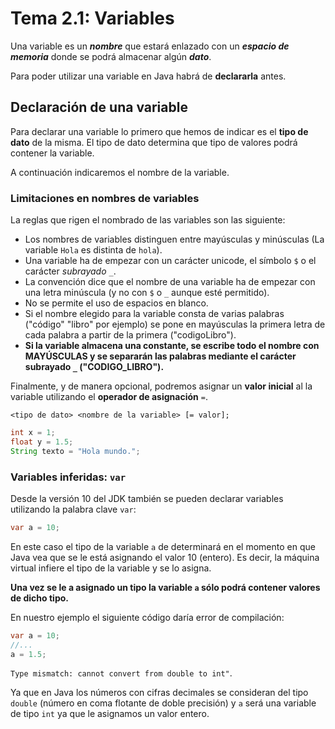 # Tema 2.1: Variables

Una variable es un ***nombre*** que estará enlazado con un ***espacio de memoria*** donde se podrá almacenar algún ***dato***.

Para poder utilizar una variable en Java habrá de **declararla** antes.

## Declaración de una variable

Para declarar una variable lo primero que hemos de indicar es el **tipo de dato** de la misma. El tipo de dato determina que tipo de valores podrá contener la variable.

A continuación indicaremos el nombre de la variable.

### Limitaciones en nombres de variables

La reglas que rigen el nombrado de las variables son las siguiente:

* Los nombres de variables distinguen entre mayúsculas y minúsculas (La variable `Hola` es distinta de `hola`).
* Una variable ha de empezar con un carácter unicode, el símbolo `$` o el carácter *subrayado* `_`.
* La convención dice que el nombre de una variable ha de empezar con una letra minúscula (y no con `$` o `_` aunque esté permitido).
* No se permite el uso de espacios en blanco.
* Si el nombre elegido para la variable consta de varias palabras ("código" "libro" por ejemplo) se pone en mayúsculas la primera letra de cada palabra a partir de la primera ("codigoLibro").
* **Si la variable almacena una constante, se escribe todo el nombre con MAYÚSCULAS y se separarán las palabras mediante el carácter subrayado `_` ("CODIGO_LIBRO").**

Finalmente, y de manera opcional, podremos asignar un **valor inicial** al la variable utilizando el **operador de asignación** `=`.

```none
<tipo de dato> <nombre de la variable> [= valor];
```

```java
int x = 1;
float y = 1.5;
String texto = "Hola mundo.";
```

### Variables inferidas: `var`

Desde la versión 10 del JDK también se pueden declarar variables utilizando la palabra clave `var`:

```java
var a = 10;
```

En este caso el tipo de la variable `a` de determinará en el momento en que Java vea que se le está asignando el valor 10 (entero). Es decir, la máquina virtual infiere el tipo de la variable y se lo asigna.

**Una vez se le a asignado un tipo la variable `a` sólo podrá contener valores de dicho tipo.**

En nuestro ejemplo el siguiente código daría error de compilación:

``` java
var a = 10;
//...
a = 1.5;
```

`Type mismatch: cannot convert from double to int"`.

Ya que en Java los números con cifras decimales se consideran del tipo `double` (número en coma flotante de doble precisión) y `a` será una variable de tipo `int` ya que le asignamos un valor entero.
